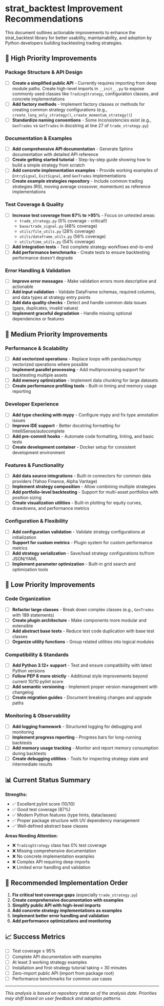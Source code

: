 # strat_backtest Improvement Recommendations

This document outlines actionable improvements to enhance the strat_backtest library for better usability, maintainability, and adoption by Python developers building backtesting trading strategies.

## 🎯 High Priority Improvements

### Package Structure & API Design
- [ ] **Create a simplified public API** - Currently requires importing from deep module paths. Create high-level imports in `__init__.py` to expose commonly used classes like `TradingStrategy`, configuration classes, and concrete implementations
- [ ] **Add factory methods** - Implement factory classes or methods for creating common strategy configurations (e.g., `create_long_only_strategy()`, `create_momentum_strategy()`)
- [ ] **Standardize naming conventions** - Some inconsistencies exist (e.g., `GenTrades` vs `GetTrades` in docstring at line 27 of `trade_strategy.py`)

### Documentation & Examples
- [ ] **Add comprehensive API documentation** - Generate Sphinx documentation with detailed API reference
- [ ] **Create getting started tutorial** - Step-by-step guide showing how to build a simple strategy from scratch
- [ ] **Add concrete implementation examples** - Provide working examples of `EntrySignal`, `ExitSignal`, and `GenTrades` implementations
- [ ] **Create example strategies repository** - Include common trading strategies (RSI, moving average crossover, momentum) as reference implementations

### Test Coverage & Quality
- [ ] **Increase test coverage from 87% to >95%** - Focus on untested areas:
  - `trade_strategy.py` (0% coverage - critical!)
  - `base/trade_signal.py` (48% coverage)
  - `utils/file_utils.py` (28% coverage)
  - `utils/dataframe_utils.py` (56% coverage)
  - `utils/time_utils.py` (54% coverage)
- [ ] **Add integration tests** - Test complete strategy workflows end-to-end
- [ ] **Add performance benchmarks** - Create tests to ensure backtesting performance doesn't degrade

### Error Handling & Validation
- [ ] **Improve error messages** - Make validation errors more descriptive and actionable
- [ ] **Add input validation** - Validate DataFrame schemas, required columns, and data types at strategy entry points
- [ ] **Add data quality checks** - Detect and handle common data issues (gaps, duplicates, invalid values)
- [ ] **Implement graceful degradation** - Handle missing optional dependencies or features

## 🚀 Medium Priority Improvements

### Performance & Scalability
- [ ] **Add vectorized operations** - Replace loops with pandas/numpy vectorized operations where possible
- [ ] **Implement parallel processing** - Add multiprocessing support for backtesting multiple assets
- [ ] **Add memory optimization** - Implement data chunking for large datasets
- [ ] **Create performance profiling tools** - Built-in timing and memory usage reporting

### Developer Experience
- [ ] **Add type checking with mypy** - Configure mypy and fix type annotation issues
- [ ] **Improve IDE support** - Better docstring formatting for IntelliSense/autocomplete
- [ ] **Add pre-commit hooks** - Automate code formatting, linting, and basic tests
- [ ] **Create development container** - Docker setup for consistent development environment

### Features & Functionality
- [ ] **Add data source integrations** - Built-in connectors for common data providers (Yahoo Finance, Alpha Vantage)
- [ ] **Implement strategy composition** - Allow combining multiple strategies
- [ ] **Add portfolio-level backtesting** - Support for multi-asset portfolios with position sizing
- [ ] **Create visualization utilities** - Built-in plotting for equity curves, drawdowns, and performance metrics

### Configuration & Flexibility
- [ ] **Add configuration validation** - Validate strategy configurations at initialization
- [ ] **Support for custom metrics** - Plugin system for custom performance metrics
- [ ] **Add strategy serialization** - Save/load strategy configurations to/from JSON/YAML
- [ ] **Implement parameter optimization** - Built-in grid search and optimization tools

## 🔧 Low Priority Improvements

### Code Organization
- [ ] **Refactor large classes** - Break down complex classes (e.g., `GenTrades` with 189 statements)
- [ ] **Create plugin architecture** - Make components more modular and extensible
- [ ] **Add abstract base tests** - Reduce test code duplication with base test classes
- [ ] **Organize utility functions** - Group related utilities into logical modules

### Compatibility & Standards
- [ ] **Add Python 3.12+ support** - Test and ensure compatibility with latest Python versions
- [ ] **Follow PEP 8 more strictly** - Additional style improvements beyond current 10/10 pylint score
- [ ] **Add semantic versioning** - Implement proper version management with changelog
- [ ] **Create migration guides** - Document breaking changes and upgrade paths

### Monitoring & Observability
- [ ] **Add logging framework** - Structured logging for debugging and monitoring
- [ ] **Implement progress reporting** - Progress bars for long-running backtests
- [ ] **Add memory usage tracking** - Monitor and report memory consumption during backtests
- [ ] **Create debugging utilities** - Tools for inspecting strategy state and intermediate results

## 📊 Current Status Summary

**Strengths:**
- ✅ Excellent pylint score (10/10) 
- ✅ Good test coverage (87%)
- ✅ Modern Python features (type hints, dataclasses)
- ✅ Proper package structure with UV dependency management
- ✅ Well-defined abstract base classes

**Areas Needing Attention:**
- ❌ `TradingStrategy` class has 0% test coverage
- ❌ Missing comprehensive documentation
- ❌ No concrete implementation examples
- ❌ Complex API requiring deep imports
- ❌ Limited error handling and validation

## 🎯 Recommended Implementation Order

1. **Fix critical test coverage gaps** (especially `trade_strategy.py`)
2. **Create comprehensive documentation with examples**
3. **Simplify public API with high-level imports**
4. **Add concrete strategy implementations as examples**
5. **Implement better error handling and validation**
6. **Add performance optimizations and monitoring**

## 📈 Success Metrics

- [ ] Test coverage ≥ 95%
- [ ] Complete API documentation with examples
- [ ] At least 3 working strategy examples
- [ ] Installation and first-strategy tutorial taking < 30 minutes
- [ ] Zero-import public API (import from package root)
- [ ] Performance benchmarks for common use cases

---

*This analysis is based on repository state as of the analysis date. Priorities may shift based on user feedback and adoption patterns.*